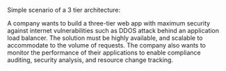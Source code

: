 Simple scenario of a 3 tier architecture:

A company wants to build a three-tier web app with maximum security 
against internet vulnerabilities such as DDOS attack behind an application load balancer. 
The solution must be highly available, and scalable to accommodate to the volume of requests. 
The company also wants to monitor the performance of their applications to enable
compliance auditing, security analysis, and resource change tracking.


 
